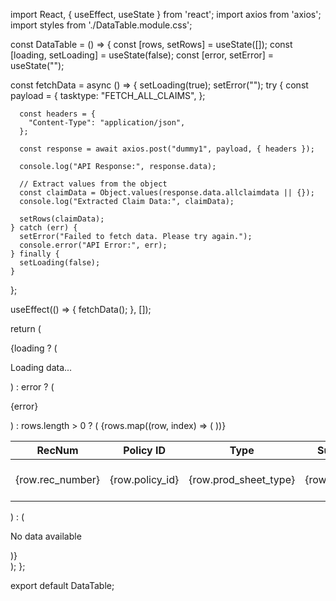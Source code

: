 import React, { useEffect, useState } from 'react';
import axios from 'axios';
import styles from './DataTable.module.css';

const DataTable = () => {
  const [rows, setRows] = useState([]);
  const [loading, setLoading] = useState(false);
  const [error, setError] = useState("");

  const fetchData = async () => {
    setLoading(true);
    setError("");
    try {
      const payload = {
        tasktype: "FETCH_ALL_CLAIMS",
      };

      const headers = {
        "Content-Type": "application/json",
      };

      const response = await axios.post("dummy1", payload, { headers });

      console.log("API Response:", response.data);

      // Extract values from the object
      const claimData = Object.values(response.data.allclaimdata || {});
      console.log("Extracted Claim Data:", claimData);

      setRows(claimData);
    } catch (err) {
      setError("Failed to fetch data. Please try again.");
      console.error("API Error:", err);
    } finally {
      setLoading(false);
    }
  };

  useEffect(() => {
    fetchData();
  }, []);

  return (
    <div className={styles.tableContainer}>
      {loading ? (
        <p>Loading data...</p>
      ) : error ? (
        <p className={styles.error}>{error}</p>
      ) : rows.length > 0 ? (
        <table className={styles.table}>
          <thead>
            <tr>
              <th>RecNum</th>
              <th>Policy ID</th>
              <th>Type</th>
              <th>Summary</th>
              <th>Status</th>
              <th>Actions</th>
            </tr>
          </thead>
          <tbody>
            {rows.map((row, index) => (
              <tr key={index}>
                <td>{row.rec_number}</td>
                <td>{row.policy_id}</td>
                <td>{row.prod_sheet_type}</td>
                <td>{row.summary}</td>
                <td>{row.status || "Pending"}</td>
                <td>
                  <button className={styles.reloadButton}>Reload</button>
                </td>
              </tr>
            ))}
          </tbody>
        </table>
      ) : (
        <p className={styles.noData}>No data available</p>
      )}
    </div>
  );
};

export default DataTable;

